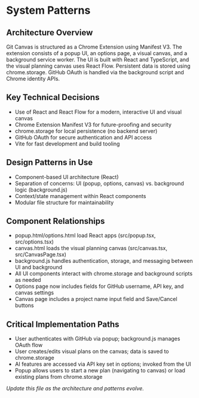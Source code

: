 # System Patterns

## Architecture Overview
Git Canvas is structured as a Chrome Extension using Manifest V3. The extension consists of a popup UI, an options page, a visual canvas, and a background service worker. The UI is built with React and TypeScript, and the visual planning canvas uses React Flow. Persistent data is stored using chrome.storage. GitHub OAuth is handled via the background script and Chrome identity APIs.

## Key Technical Decisions
- Use of React and React Flow for a modern, interactive UI and visual canvas
- Chrome Extension Manifest V3 for future-proofing and security
- chrome.storage for local persistence (no backend server)
- GitHub OAuth for secure authentication and API access
- Vite for fast development and build tooling

## Design Patterns in Use
- Component-based UI architecture (React)
- Separation of concerns: UI (popup, options, canvas) vs. background logic (background.js)
- Context/state management within React components
- Modular file structure for maintainability

## Component Relationships
- popup.html/options.html load React apps (src/popup.tsx, src/options.tsx)
- canvas.html loads the visual planning canvas (src/canvas.tsx, src/CanvasPage.tsx)
- background.js handles authentication, storage, and messaging between UI and background
- All UI components interact with chrome.storage and background scripts as needed
- Options page now includes fields for GitHub username, API key, and canvas settings
- Canvas page includes a project name input field and Save/Cancel buttons

## Critical Implementation Paths
- User authenticates with GitHub via popup; background.js manages OAuth flow
- User creates/edits visual plans on the canvas; data is saved to chrome.storage
- AI features are accessed via API key set in options; invoked from the UI
- Popup allows users to start a new plan (navigating to canvas) or load existing plans from chrome.storage

*Update this file as the architecture and patterns evolve.*
